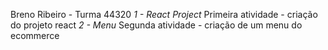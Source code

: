 
Breno Ribeiro - Turma 44320
*1 - React Project*
Primeira atividade - criação do projeto react
*2 - Menu*
Segunda atividade - criação de um menu do ecommerce 

